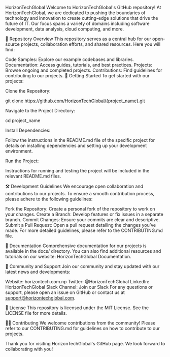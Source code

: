 HorizonTechGlobal
Welcome to HorizonTechGlobal's GitHub repository! At HorizonTechGlobal, we are dedicated to pushing the boundaries of technology and innovation to create cutting-edge solutions that drive the future of IT. Our focus spans a variety of domains including software development, data analysis, cloud computing, and more.

📂 Repository Overview
This repository serves as a central hub for our open-source projects, collaboration efforts, and shared resources. Here you will find:

Code Samples: Explore our example codebases and libraries.
Documentation: Access guides, tutorials, and best practices.
Projects: Browse ongoing and completed projects.
Contributions: Find guidelines for contributing to our projects.
🚀 Getting Started
To get started with our projects:

Clone the Repository:


git clone https://github.com/HorizonTechGlobal/{project_name}.git


Navigate to the Project Directory:

cd project_name


Install Dependencies:

Follow the instructions in the README.md file of the specific project for details on installing dependencies and setting up your development environment.

Run the Project:

Instructions for running and testing the project will be included in the relevant README.md files.

🛠️ Development Guidelines
We encourage open collaboration and contributions to our projects. To ensure a smooth contribution process, please adhere to the following guidelines:

Fork the Repository: Create a personal fork of the repository to work on your changes.
Create a Branch: Develop features or fix issues in a separate branch.
Commit Changes: Ensure your commits are clear and descriptive.
Submit a Pull Request: Open a pull request detailing the changes you’ve made.
For more detailed guidelines, please refer to the CONTRIBUTING.md file.

📝 Documentation
Comprehensive documentation for our projects is available in the docs/ directory. You can also find additional resources and tutorials on our website: HorizonTechGlobal Documentation.

🤝 Community and Support
Join our community and stay updated with our latest news and developments:

Website: horizontech.com.np
Twitter: @HorizonTechGlobal
LinkedIn: HorizonTechGlobal
Slack Channel: Join our Slack
For any questions or support, please open an issue on GitHub or contact us at support@horizontechglobal.com.

📜 License
This repository is licensed under the MIT License. See the LICENSE file for more details.

🧑‍💻 Contributing
We welcome contributions from the community! Please refer to our CONTRIBUTING.md for guidelines on how to contribute to our projects.

Thank you for visiting HorizonTechGlobal's GitHub page. We look forward to collaborating with you!

